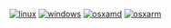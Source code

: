 [![linux](https://github.com/malivvan/malivvan/actions/workflows/linux.yml/badge.svg)](https://github.com/malivvan/malivvan/actions/workflows/linux.yml)
[![windows](https://github.com/malivvan/malivvan/actions/workflows/windows.yml/badge.svg)](https://github.com/malivvan/malivvan/actions/workflows/windows.yml)
[![osxamd](https://github.com/malivvan/malivvan/actions/workflows/osxamd.yml/badge.svg)](https://github.com/malivvan/malivvan/actions/workflows/osxamd.yml)
[![osxarm](https://github.com/malivvan/malivvan/actions/workflows/osxarm.yml/badge.svg)](https://github.com/malivvan/malivvan/actions/workflows/osxarm.yml)
